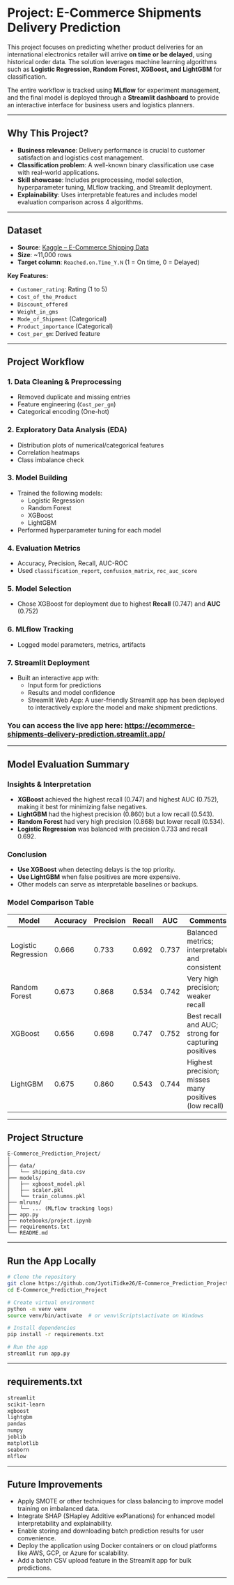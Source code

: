 # Project: E-Commerce Shipments Delivery Prediction

This project focuses on predicting whether product deliveries for an international electronics retailer will arrive **on time or be delayed**, using historical order data. The solution leverages machine learning algorithms such as **Logistic Regression, Random Forest, XGBoost, and LightGBM** for classification.

The entire workflow is tracked using **MLflow** for experiment management, and the final model is deployed through a **Streamlit dashboard** to provide an interactive interface for business users and logistics planners.

---

##  Why This Project?

- **Business relevance**: Delivery performance is crucial to customer satisfaction and logistics cost management.
- **Classification problem**: A well-known binary classification use case with real-world applications.
- **Skill showcase**: Includes preprocessing, model selection, hyperparameter tuning, MLflow tracking, and Streamlit deployment.
- **Explainability**: Uses interpretable features and includes model evaluation comparison across 4 algorithms.

---

##  Dataset

- **Source**: [Kaggle – E-Commerce Shipping Data](https://www.kaggle.com/datasets/prachi13/customer-analytics)
- **Size**: ~11,000 rows  
- **Target column**: `Reached.on.Time_Y.N` (1 = On time, 0 = Delayed)

**Key Features:**
- `Customer_rating`: Rating (1 to 5)
- `Cost_of_the_Product`
- `Discount_offered`
- `Weight_in_gms`
- `Mode_of_Shipment` (Categorical)
- `Product_importance` (Categorical)
- `Cost_per_gm`: Derived feature

---

##  Project Workflow

### 1. **Data Cleaning & Preprocessing**
- Removed duplicate and missing entries
- Feature engineering (`Cost_per_gm`)
- Categorical encoding (One-hot)

### 2. **Exploratory Data Analysis (EDA)**
- Distribution plots of numerical/categorical features
- Correlation heatmaps
- Class imbalance check

### 3. **Model Building**
- Trained the following models:
  - Logistic Regression
  - Random Forest
  - XGBoost
  - LightGBM
- Performed hyperparameter tuning for each model

### 4. **Evaluation Metrics**
- Accuracy, Precision, Recall, AUC-ROC
- Used `classification_report`, `confusion_matrix`, `roc_auc_score`

### 5. **Model Selection**
- Chose XGBoost for deployment due to highest **Recall** (0.747) and **AUC** (0.752)

### 6. **MLflow Tracking**
- Logged model parameters, metrics, artifacts

### 7. **Streamlit Deployment**
- Built an interactive app with:
  - Input form for predictions
  - Results and model confidence
  - Streamlit Web App: A user-friendly Streamlit app has been deployed to interactively explore the model and make shipment predictions.

### You can access the live app here: https://ecommerce-shipments-delivery-prediction.streamlit.app/
---

##  Model Evaluation Summary

### Insights & Interpretation

- **XGBoost** achieved the highest recall (0.747) and highest AUC (0.752), making it best for minimizing false negatives.
- **LightGBM** had the highest precision (0.860) but a low recall (0.543).
- **Random Forest** had very high precision (0.868) but lower recall (0.534).
- **Logistic Regression** was balanced with precision 0.733 and recall 0.692.

### Conclusion

- **Use XGBoost** when detecting delays is the top priority.
- **Use LightGBM** when false positives are more expensive.
- Other models can serve as interpretable baselines or backups.

### Model Comparison Table

| Model               | Accuracy | Precision | Recall | AUC   | Comments                                              |
|---------------------|----------|-----------|--------|-------|--------------------------------------------------------|
| Logistic Regression | 0.666    | 0.733     | 0.692  | 0.737 | Balanced metrics; interpretable and consistent         |
| Random Forest       | 0.673    | 0.868     | 0.534  | 0.742 | Very high precision; weaker recall                     |
| XGBoost             | 0.656    | 0.698     | 0.747  | 0.752 | Best recall and AUC; strong for capturing positives    |
| LightGBM            | 0.675    | 0.860     | 0.543  | 0.744 | Highest precision; misses many positives (low recall)  |

---

##  Project Structure

```
E-Commerce_Prediction_Project/
│
├── data/
│   └── shipping_data.csv
├── models/
│   ├── xgboost_model.pkl
│   ├── scaler.pkl
│   └── train_columns.pkl
├── mlruns/
│   └── ... (MLflow tracking logs)
├── app.py
├── notebooks/project.ipynb
├── requirements.txt
└── README.md
```
---

##  Run the App Locally

```bash
# Clone the repository
git clone https://github.com/JyotiTidke26/E-Commerce_Prediction_Project.git
cd E-Commerce_Prediction_Project

# Create virtual environment
python -m venv venv
source venv/bin/activate  # or venv\Scripts\activate on Windows

# Install dependencies
pip install -r requirements.txt

# Run the app
streamlit run app.py
```

---

##  requirements.txt

```txt
streamlit
scikit-learn
xgboost
lightgbm
pandas
numpy
joblib
matplotlib
seaborn
mlflow
```
---

## Future Improvements

- Apply SMOTE or other techniques for class balancing to improve model training on imbalanced data.
- Integrate SHAP (SHapley Additive exPlanations) for enhanced model interpretability and explainability.
- Enable storing and downloading batch prediction results for user convenience.
- Deploy the application using Docker containers or on cloud platforms like AWS, GCP, or Azure for scalability.
- Add a batch CSV upload feature in the Streamlit app for bulk predictions.

---
